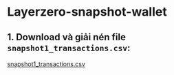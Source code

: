 # Layerzero-snapshot-wallet
## 1. Download và giải nén file `snapshot1_transactions.csv`:
[snapshot1_transactions.csv](https://layerzerodataset.s3.us-east-2.amazonaws.com/2024-05-15-snapshot1_transactions.csv.gz)
